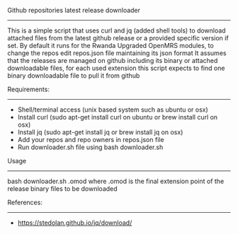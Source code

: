 Github repositories latest release downloader
______________________________________________
This is a simple script that uses curl and jq (added shell tools) to download attached files from the latest github release or a provided specific version if set.
By default it runs for the Rwanda Upgraded OpenMRS modules, to change the repos edit repos.json file maintaining its json format
It assumes that the releases are managed on github including its binary or attached downloadable files, for each used extension this script expects to find one binary downloadable file to pull it from github

Requirements:
_________________
+ Shell/terminal access (unix based system such as ubuntu or osx)
+ Install curl (sudo apt-get install curl on ubuntu or brew install curl on osx)
+ Install jq (sudo apt-get install jq or brew install jq on osx)
+ Add your repos and repo owners in repos.json file
+ Run downloader.sh file using bash downloader.sh

Usage
__________________
bash downloader.sh .omod where .omod is the final extension point of the release binary files to be downloaded

References:
___________________
+ https://stedolan.github.io/jq/download/